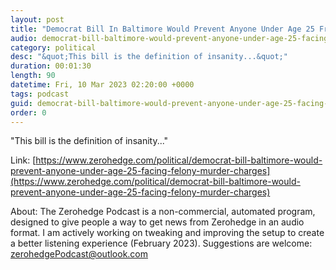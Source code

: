 ```yaml
---
layout: post
title: "Democrat Bill In Baltimore Would Prevent Anyone Under Age 25 From Facing Felony Murder Charges"
audio: democrat-bill-baltimore-would-prevent-anyone-under-age-25-facing-felony-murder-charges-0
category: political
desc: "&quot;This bill is the definition of insanity...&quot;"
duration: 00:01:30
length: 90
datetime: Fri, 10 Mar 2023 02:20:00 +0000
tags: podcast
guid: democrat-bill-baltimore-would-prevent-anyone-under-age-25-facing-felony-murder-charges-0
order: 0
---
```

&quot;This bill is the definition of insanity...&quot;

Link: [https://www.zerohedge.com/political/democrat-bill-baltimore-would-prevent-anyone-under-age-25-facing-felony-murder-charges](https://www.zerohedge.com/political/democrat-bill-baltimore-would-prevent-anyone-under-age-25-facing-felony-murder-charges)

About: The Zerohedge Podcast is a non-commercial, automated program, designed to give people a way to get news from Zerohedge in an audio format.  I am actively working on tweaking and improving the setup to create a better listening experience (February 2023).  Suggestions are welcome: [zerohedgePodcast@outlook.com](mailto:zerohedgePodcast@outlook.com)